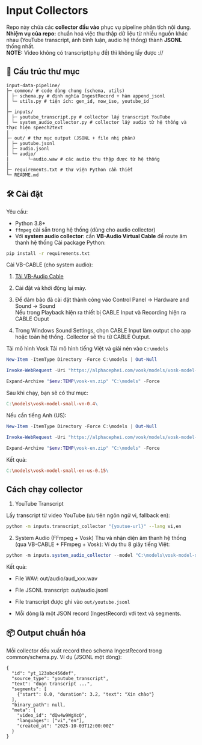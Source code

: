 # Input Collectors

Repo này chứa các **collector đầu vào** phục vụ pipeline phân tích nội dung.  
**Nhiệm vụ của repo:** chuẩn hoá việc thu thập dữ liệu từ nhiều nguồn khác nhau (YouTube transcript, ảnh bình luận, audio hệ thống) thành **JSONL** thống nhất.<br>
**NOTE:** Video không có transcript(phụ đề) thì không lấy được ://


## 📂 Cấu trúc thư mục
```
input-data-pipeline/
├─ common/ # code dùng chung (schema, utils)
│ ├─ schema.py # định nghĩa IngestRecord + hàm append_jsonl
│ └─ utils.py # tiện ích: gen_id, now_iso, youtube_id
│
├─ inputs/
│ ├─ youtube_transcript.py # collector lấy transcript YouTube
│ └─ system_audio_collector.py # collector lấy audio từ hệ thống và thực hiện speech2text
│
├─ out/ # thư mục output (JSONL + file nhị phân)
│ ├─ youtube.jsonl
│ ├─ audio.jsonl
│ └─ audio/
|       └─audio.waw # các audio thu thập được từ hệ thống
│
├─ requirements.txt # thư viện Python cần thiết
└─ README.md
```


## 🛠 Cài đặt

Yêu cầu:
- Python 3.8+
- `ffmpeg` cài sẵn trong hệ thống (dùng cho audio collector)
- Với **system audio collector**: cần **VB-Audio Virtual Cable** để route âm thanh hệ thống
Cài package Python:
```bash
pip install -r requirements.txt
```
Cài VB-CABLE (cho system audio):

1. [Tải VB-Audio Cable](https://vb-audio.com/Cable/)

2. Cài đặt và khởi động lại máy.
3. Để đảm bảo đã cài đặt thành công vào Control Panel -> Hardware and Sound -> Sound <br>
   Nếu trong Playback hiện ra thiết bị CABLE Input và Recording hiện ra CABLE Ouput

4. Trong Windows Sound Settings, chọn CABLE Input làm output cho app hoặc toàn hệ thống.
   Collector sẽ thu từ CABLE Output.
   
Tải mô hình Vosk
Tải mô hình tiếng Việt và giải nén vào `C:\models`
```powershell
New-Item -ItemType Directory -Force C:\models | Out-Null

Invoke-WebRequest -Uri "https://alphacephei.com/vosk/models/vosk-model-small-vn-0.4.zip" -OutFile "$env:TEMP\vosk-vn.zip"

Expand-Archive "$env:TEMP\vosk-vn.zip" "C:\models" -Force
```
Sau khi chạy, bạn sẽ có thư mục:
```makefile
C:\models\vosk-model-small-vn-0.4\

```
Nếu cần tiếng Anh (US):
```powershell
New-Item -ItemType Directory -Force C:\models | Out-Null

Invoke-WebRequest -Uri "https://alphacephei.com/vosk/models/vosk-model-small-en-us-0.15.zip" -OutFile "$env:TEMP\vosk-en.zip"

Expand-Archive "$env:TEMP\vosk-en.zip" "C:\models" -Force
```
Kết quả:
```makefile
C:\models\vosk-model-small-en-us-0.15\
```
## Cách chạy collector
1. YouTube Transcript

Lấy transcript từ video YouTube (ưu tiên ngôn ngữ vi, fallback en):
```bash
python -m inputs.transcript_collector "{youtue-url}" --lang vi,en
```
2. System Audio (FFmpeg + Vosk)
Thu và nhận diện âm thanh hệ thống (qua VB-CABLE + FFmpeg + Vosk):
Ví dụ thu 8 giây tiếng Việt:
```powershell
python -m inputs.system_audio_collector --model "C:\models\vosk-model-small-vn-0.4" --sec 8
```
Kết quả:

- File WAV: out/audio/aud_xxx.wav

- File JSONL transcript: out/audio.jsonl

- File transcript được ghi vào `out/youtube.jsonl`

- Mỗi dòng là một JSON record (IngestRecord) với text và segments.
## 📦 Output chuẩn hóa

Mỗi collector đều xuất record theo schema IngestRecord trong common/schema.py. Ví dụ (JSONL một dòng):
```jsonl
{
  "id": "yt_123abc456def",
  "source_type": "youtube_transcript",
  "text": "đoạn transcript ...",
  "segments": [
    {"start": 0.0, "duration": 3.2, "text": "Xin chào"}
  ],
  "binary_path": null,
  "meta": {
    "video_id": "dQw4w9WgXcQ",
    "languages": ["vi","en"],
    "created_at": "2025-10-03T12:00:00Z"
  }
}
```

